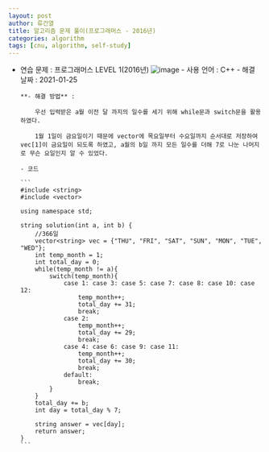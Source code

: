 ```yaml
---
layout: post
author: 류건열
title: 알고리즘 문제 풀이(프로그래머스 - 2016년)
categories: algorithm
tags: [cnu, algorithm, self-study]
---
```


- 연습 문제 : 프로그래머스 LEVEL 1(2016년)
  ![image](https://user-images.githubusercontent.com/34560965/105681322-58578180-5f34-11eb-896f-56eb05f83845.png) - 사용 언어 : C++ - 해결 날짜 : 2021-01-25

      **- 해결 방법** :

          우선 입력받은 a월 이전 달 까지의 일수를 세기 위해 while문과 switch문을 활용하였다.

          1월 1일이 금요일이기 때문에 vector에 목요일부터 수요일까지 순서대로 저장하여 vec[1]이 금요일이 되도록 하였고, a월의 b일 까지 모든 일수를 더해 7로 나눈 나머지로 무슨 요일인지 알 수 있었다.

      - 코드

      ```
      #include <string>
      #include <vector>

      using namespace std;

      string solution(int a, int b) {
          //366일
          vector<string> vec = {"THU", "FRI", "SAT", "SUN", "MON", "TUE", "WED"};
          int temp_month = 1;
          int total_day = 0;
          while(temp_month != a){
              switch(temp_month){
                  case 1: case 3: case 5: case 7: case 8: case 10: case 12:
                      temp_month++;
                      total_day += 31;
                      break;
                  case 2:
                      temp_month++;
                      total_day += 29;
                      break;
                  case 4: case 6: case 9: case 11:
                      temp_month++;
                      total_day += 30;
                      break;
                  default:
                      break;
              }
          }
          total_day += b;
          int day = total_day % 7;

          string answer = vec[day];
          return answer;
      }
      ```
